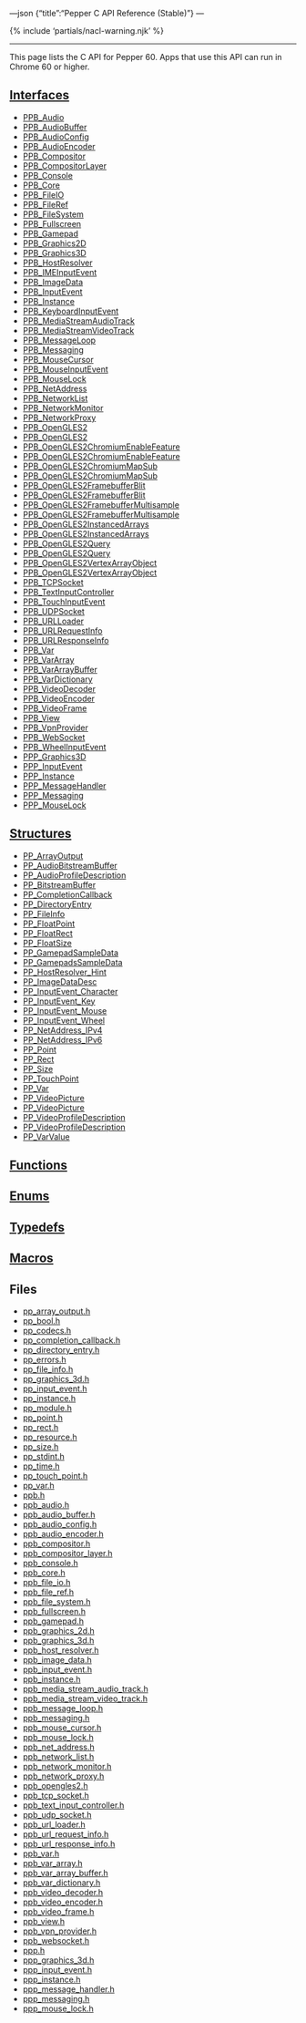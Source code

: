 —json {“title”:“Pepper C API Reference (Stable)”} —

<span id="c-api" class="target"><span id="pepper-stable-c-index"></span></span> {% include ‘partials/nacl-warning.njk’ %}

------------------------------------------------------------------------

This page lists the C API for Pepper 60. Apps that use this API can run in Chrome 60 or higher.

<a href="/docs/native-client/pepper_stable/c/group___interfaces/" class="reference external">Interfaces</a>
-----------------------------------------------------------------------------------------------------------

-   <a href="/docs/native-client/pepper_stable/c/struct_p_p_b___audio__1__1/" class="reference external">PPB_Audio</a>
-   <a href="/docs/native-client/pepper_stable/c/struct_p_p_b___audio_buffer__0__1/" class="reference external">PPB_AudioBuffer</a>
-   <a href="/docs/native-client/pepper_stable/c/struct_p_p_b___audio_config__1__1/" class="reference external">PPB_AudioConfig</a>
-   <a href="/docs/native-client/pepper_stable/c/struct_p_p_b___audio_encoder__0__1/" class="reference external">PPB_AudioEncoder</a>
-   <a href="/docs/native-client/pepper_stable/c/struct_p_p_b___compositor__0__1/" class="reference external">PPB_Compositor</a>
-   <a href="/docs/native-client/pepper_stable/c/struct_p_p_b___compositor_layer__0__2/" class="reference external">PPB_CompositorLayer</a>
-   <a href="/docs/native-client/pepper_stable/c/struct_p_p_b___console__1__0/" class="reference external">PPB_Console</a>
-   <a href="/docs/native-client/pepper_stable/c/struct_p_p_b___core__1__0/" class="reference external">PPB_Core</a>
-   <a href="/docs/native-client/pepper_stable/c/struct_p_p_b___file_i_o__1__1/" class="reference external">PPB_FileIO</a>
-   <a href="/docs/native-client/pepper_stable/c/struct_p_p_b___file_ref__1__2/" class="reference external">PPB_FileRef</a>
-   <a href="/docs/native-client/pepper_stable/c/struct_p_p_b___file_system__1__0/" class="reference external">PPB_FileSystem</a>
-   <a href="/docs/native-client/pepper_stable/c/struct_p_p_b___fullscreen__1__0/" class="reference external">PPB_Fullscreen</a>
-   <a href="/docs/native-client/pepper_stable/c/struct_p_p_b___gamepad__1__0/" class="reference external">PPB_Gamepad</a>
-   <a href="/docs/native-client/pepper_stable/c/struct_p_p_b___graphics2_d__1__2/" class="reference external">PPB_Graphics2D</a>
-   <a href="/docs/native-client/pepper_stable/c/struct_p_p_b___graphics3_d__1__0/" class="reference external">PPB_Graphics3D</a>
-   <a href="/docs/native-client/pepper_stable/c/struct_p_p_b___host_resolver__1__0/" class="reference external">PPB_HostResolver</a>
-   <a href="/docs/native-client/pepper_stable/c/struct_p_p_b___i_m_e_input_event__1__0/" class="reference external">PPB_IMEInputEvent</a>
-   <a href="/docs/native-client/pepper_stable/c/struct_p_p_b___image_data__1__0/" class="reference external">PPB_ImageData</a>
-   <a href="/docs/native-client/pepper_stable/c/struct_p_p_b___input_event__1__0/" class="reference external">PPB_InputEvent</a>
-   <a href="/docs/native-client/pepper_stable/c/struct_p_p_b___instance__1__0/" class="reference external">PPB_Instance</a>
-   <a href="/docs/native-client/pepper_stable/c/struct_p_p_b___keyboard_input_event__1__2/" class="reference external">PPB_KeyboardInputEvent</a>
-   <a href="/docs/native-client/pepper_stable/c/struct_p_p_b___media_stream_audio_track__0__1/" class="reference external">PPB_MediaStreamAudioTrack</a>
-   <a href="/docs/native-client/pepper_stable/c/struct_p_p_b___media_stream_video_track__1__0/" class="reference external">PPB_MediaStreamVideoTrack</a>
-   <a href="/docs/native-client/pepper_stable/c/struct_p_p_b___message_loop__1__0/" class="reference external">PPB_MessageLoop</a>
-   <a href="/docs/native-client/pepper_stable/c/struct_p_p_b___messaging__1__2/" class="reference external">PPB_Messaging</a>
-   <a href="/docs/native-client/pepper_stable/c/struct_p_p_b___mouse_cursor__1__0/" class="reference external">PPB_MouseCursor</a>
-   <a href="/docs/native-client/pepper_stable/c/struct_p_p_b___mouse_input_event__1__1/" class="reference external">PPB_MouseInputEvent</a>
-   <a href="/docs/native-client/pepper_stable/c/struct_p_p_b___mouse_lock__1__0/" class="reference external">PPB_MouseLock</a>
-   <a href="/docs/native-client/pepper_stable/c/struct_p_p_b___net_address__1__0/" class="reference external">PPB_NetAddress</a>
-   <a href="/docs/native-client/pepper_stable/c/struct_p_p_b___network_list__1__0/" class="reference external">PPB_NetworkList</a>
-   <a href="/docs/native-client/pepper_stable/c/struct_p_p_b___network_monitor__1__0/" class="reference external">PPB_NetworkMonitor</a>
-   <a href="/docs/native-client/pepper_stable/c/struct_p_p_b___network_proxy__1__0/" class="reference external">PPB_NetworkProxy</a>
-   <a href="/docs/native-client/pepper_stable/c/struct_p_p_b___open_g_l_e_s2/" class="reference external">PPB_OpenGLES2</a>
-   <a href="/docs/native-client/pepper_stable/c/struct_p_p_b___open_g_l_e_s2__1__0/" class="reference external">PPB_OpenGLES2</a>
-   <a href="/docs/native-client/pepper_stable/c/struct_p_p_b___open_g_l_e_s2_chromium_enable_feature/" class="reference external">PPB_OpenGLES2ChromiumEnableFeature</a>
-   <a href="/docs/native-client/pepper_stable/c/struct_p_p_b___open_g_l_e_s2_chromium_enable_feature__1__0/" class="reference external">PPB_OpenGLES2ChromiumEnableFeature</a>
-   <a href="/docs/native-client/pepper_stable/c/struct_p_p_b___open_g_l_e_s2_chromium_map_sub/" class="reference external">PPB_OpenGLES2ChromiumMapSub</a>
-   <a href="/docs/native-client/pepper_stable/c/struct_p_p_b___open_g_l_e_s2_chromium_map_sub__1__0/" class="reference external">PPB_OpenGLES2ChromiumMapSub</a>
-   <a href="/docs/native-client/pepper_stable/c/struct_p_p_b___open_g_l_e_s2_framebuffer_blit/" class="reference external">PPB_OpenGLES2FramebufferBlit</a>
-   <a href="/docs/native-client/pepper_stable/c/struct_p_p_b___open_g_l_e_s2_framebuffer_blit__1__0/" class="reference external">PPB_OpenGLES2FramebufferBlit</a>
-   <a href="/docs/native-client/pepper_stable/c/struct_p_p_b___open_g_l_e_s2_framebuffer_multisample/" class="reference external">PPB_OpenGLES2FramebufferMultisample</a>
-   <a href="/docs/native-client/pepper_stable/c/struct_p_p_b___open_g_l_e_s2_framebuffer_multisample__1__0/" class="reference external">PPB_OpenGLES2FramebufferMultisample</a>
-   <a href="/docs/native-client/pepper_stable/c/struct_p_p_b___open_g_l_e_s2_instanced_arrays/" class="reference external">PPB_OpenGLES2InstancedArrays</a>
-   <a href="/docs/native-client/pepper_stable/c/struct_p_p_b___open_g_l_e_s2_instanced_arrays__1__0/" class="reference external">PPB_OpenGLES2InstancedArrays</a>
-   <a href="/docs/native-client/pepper_stable/c/struct_p_p_b___open_g_l_e_s2_query/" class="reference external">PPB_OpenGLES2Query</a>
-   <a href="/docs/native-client/pepper_stable/c/struct_p_p_b___open_g_l_e_s2_query__1__0/" class="reference external">PPB_OpenGLES2Query</a>
-   <a href="/docs/native-client/pepper_stable/c/struct_p_p_b___open_g_l_e_s2_vertex_array_object/" class="reference external">PPB_OpenGLES2VertexArrayObject</a>
-   <a href="/docs/native-client/pepper_stable/c/struct_p_p_b___open_g_l_e_s2_vertex_array_object__1__0/" class="reference external">PPB_OpenGLES2VertexArrayObject</a>
-   <a href="/docs/native-client/pepper_stable/c/struct_p_p_b___t_c_p_socket__1__2/" class="reference external">PPB_TCPSocket</a>
-   <a href="/docs/native-client/pepper_stable/c/struct_p_p_b___text_input_controller__1__0/" class="reference external">PPB_TextInputController</a>
-   <a href="/docs/native-client/pepper_stable/c/struct_p_p_b___touch_input_event__1__0/" class="reference external">PPB_TouchInputEvent</a>
-   <a href="/docs/native-client/pepper_stable/c/struct_p_p_b___u_d_p_socket__1__2/" class="reference external">PPB_UDPSocket</a>
-   <a href="/docs/native-client/pepper_stable/c/struct_p_p_b___u_r_l_loader__1__0/" class="reference external">PPB_URLLoader</a>
-   <a href="/docs/native-client/pepper_stable/c/struct_p_p_b___u_r_l_request_info__1__0/" class="reference external">PPB_URLRequestInfo</a>
-   <a href="/docs/native-client/pepper_stable/c/struct_p_p_b___u_r_l_response_info__1__0/" class="reference external">PPB_URLResponseInfo</a>
-   <a href="/docs/native-client/pepper_stable/c/struct_p_p_b___var__1__2/" class="reference external">PPB_Var</a>
-   <a href="/docs/native-client/pepper_stable/c/struct_p_p_b___var_array__1__0/" class="reference external">PPB_VarArray</a>
-   <a href="/docs/native-client/pepper_stable/c/struct_p_p_b___var_array_buffer__1__0/" class="reference external">PPB_VarArrayBuffer</a>
-   <a href="/docs/native-client/pepper_stable/c/struct_p_p_b___var_dictionary__1__0/" class="reference external">PPB_VarDictionary</a>
-   <a href="/docs/native-client/pepper_stable/c/struct_p_p_b___video_decoder__1__1/" class="reference external">PPB_VideoDecoder</a>
-   <a href="/docs/native-client/pepper_stable/c/struct_p_p_b___video_encoder__0__2/" class="reference external">PPB_VideoEncoder</a>
-   <a href="/docs/native-client/pepper_stable/c/struct_p_p_b___video_frame__0__1/" class="reference external">PPB_VideoFrame</a>
-   <a href="/docs/native-client/pepper_stable/c/struct_p_p_b___view__1__2/" class="reference external">PPB_View</a>
-   <a href="/docs/native-client/pepper_stable/c/struct_p_p_b___vpn_provider__0__1/" class="reference external">PPB_VpnProvider</a>
-   <a href="/docs/native-client/pepper_stable/c/struct_p_p_b___web_socket__1__0/" class="reference external">PPB_WebSocket</a>
-   <a href="/docs/native-client/pepper_stable/c/struct_p_p_b___wheel_input_event__1__0/" class="reference external">PPB_WheelInputEvent</a>
-   <a href="/docs/native-client/pepper_stable/c/struct_p_p_p___graphics3_d__1__0/" class="reference external">PPP_Graphics3D</a>
-   <a href="/docs/native-client/pepper_stable/c/struct_p_p_p___input_event__0__1/" class="reference external">PPP_InputEvent</a>
-   <a href="/docs/native-client/pepper_stable/c/struct_p_p_p___instance__1__1/" class="reference external">PPP_Instance</a>
-   <a href="/docs/native-client/pepper_stable/c/struct_p_p_p___message_handler__0__2/" class="reference external">PPP_MessageHandler</a>
-   <a href="/docs/native-client/pepper_stable/c/struct_p_p_p___messaging__1__0/" class="reference external">PPP_Messaging</a>
-   <a href="/docs/native-client/pepper_stable/c/struct_p_p_p___mouse_lock__1__0/" class="reference external">PPP_MouseLock</a>

<a href="/docs/native-client/pepper_stable/c/group___structs/" class="reference external">Structures</a>
--------------------------------------------------------------------------------------------------------

-   <a href="/docs/native-client/pepper_stable/c/struct_p_p___array_output/" class="reference external">PP_ArrayOutput</a>
-   <a href="/docs/native-client/pepper_stable/c/struct_p_p___audio_bitstream_buffer/" class="reference external">PP_AudioBitstreamBuffer</a>
-   <a href="/docs/native-client/pepper_stable/c/struct_p_p___audio_profile_description/" class="reference external">PP_AudioProfileDescription</a>
-   <a href="/docs/native-client/pepper_stable/c/struct_p_p___bitstream_buffer/" class="reference external">PP_BitstreamBuffer</a>
-   <a href="/docs/native-client/pepper_stable/c/struct_p_p___completion_callback/" class="reference external">PP_CompletionCallback</a>
-   <a href="/docs/native-client/pepper_stable/c/struct_p_p___directory_entry/" class="reference external">PP_DirectoryEntry</a>
-   <a href="/docs/native-client/pepper_stable/c/struct_p_p___file_info/" class="reference external">PP_FileInfo</a>
-   <a href="/docs/native-client/pepper_stable/c/struct_p_p___float_point/" class="reference external">PP_FloatPoint</a>
-   <a href="/docs/native-client/pepper_stable/c/struct_p_p___float_rect/" class="reference external">PP_FloatRect</a>
-   <a href="/docs/native-client/pepper_stable/c/struct_p_p___float_size/" class="reference external">PP_FloatSize</a>
-   <a href="/docs/native-client/pepper_stable/c/struct_p_p___gamepad_sample_data/" class="reference external">PP_GamepadSampleData</a>
-   <a href="/docs/native-client/pepper_stable/c/struct_p_p___gamepads_sample_data/" class="reference external">PP_GamepadsSampleData</a>
-   <a href="/docs/native-client/pepper_stable/c/struct_p_p___host_resolver___hint/" class="reference external">PP_HostResolver_Hint</a>
-   <a href="/docs/native-client/pepper_stable/c/struct_p_p___image_data_desc/" class="reference external">PP_ImageDataDesc</a>
-   <a href="/docs/native-client/pepper_stable/c/struct_p_p___input_event___character/" class="reference external">PP_InputEvent_Character</a>
-   <a href="/docs/native-client/pepper_stable/c/struct_p_p___input_event___key/" class="reference external">PP_InputEvent_Key</a>
-   <a href="/docs/native-client/pepper_stable/c/struct_p_p___input_event___mouse/" class="reference external">PP_InputEvent_Mouse</a>
-   <a href="/docs/native-client/pepper_stable/c/struct_p_p___input_event___wheel/" class="reference external">PP_InputEvent_Wheel</a>
-   <a href="/docs/native-client/pepper_stable/c/struct_p_p___net_address___i_pv4/" class="reference external">PP_NetAddress_IPv4</a>
-   <a href="/docs/native-client/pepper_stable/c/struct_p_p___net_address___i_pv6/" class="reference external">PP_NetAddress_IPv6</a>
-   <a href="/docs/native-client/pepper_stable/c/struct_p_p___point/" class="reference external">PP_Point</a>
-   <a href="/docs/native-client/pepper_stable/c/struct_p_p___rect/" class="reference external">PP_Rect</a>
-   <a href="/docs/native-client/pepper_stable/c/struct_p_p___size/" class="reference external">PP_Size</a>
-   <a href="/docs/native-client/pepper_stable/c/struct_p_p___touch_point/" class="reference external">PP_TouchPoint</a>
-   <a href="/docs/native-client/pepper_stable/c/struct_p_p___var/" class="reference external">PP_Var</a>
-   <a href="/docs/native-client/pepper_stable/c/struct_p_p___video_picture/" class="reference external">PP_VideoPicture</a>
-   <a href="/docs/native-client/pepper_stable/c/struct_p_p___video_picture__0__1/" class="reference external">PP_VideoPicture</a>
-   <a href="/docs/native-client/pepper_stable/c/struct_p_p___video_profile_description/" class="reference external">PP_VideoProfileDescription</a>
-   <a href="/docs/native-client/pepper_stable/c/struct_p_p___video_profile_description__0__1/" class="reference external">PP_VideoProfileDescription</a>
-   <a href="/docs/native-client/pepper_stable/c/union_p_p___var_value/" class="reference external">PP_VarValue</a>

<a href="/docs/native-client/pepper_stable/c/group___functions/" class="reference external">Functions</a>
---------------------------------------------------------------------------------------------------------

<a href="/docs/native-client/pepper_stable/c/group___enums/" class="reference external">Enums</a>
-------------------------------------------------------------------------------------------------

<a href="/docs/native-client/pepper_stable/c/group___typedefs/" class="reference external">Typedefs</a>
-------------------------------------------------------------------------------------------------------

<a href="/docs/native-client/pepper_stable/c/globals_defs/" class="reference external">Macros</a>
-------------------------------------------------------------------------------------------------

Files
-----

-   <a href="/docs/native-client/pepper_stable/c/pp__array__output_8h/" class="reference external">pp_array_output.h</a>
-   <a href="/docs/native-client/pepper_stable/c/pp__bool_8h/" class="reference external">pp_bool.h</a>
-   <a href="/docs/native-client/pepper_stable/c/pp__codecs_8h/" class="reference external">pp_codecs.h</a>
-   <a href="/docs/native-client/pepper_stable/c/pp__completion__callback_8h/" class="reference external">pp_completion_callback.h</a>
-   <a href="/docs/native-client/pepper_stable/c/pp__directory__entry_8h/" class="reference external">pp_directory_entry.h</a>
-   <a href="/docs/native-client/pepper_stable/c/pp__errors_8h/" class="reference external">pp_errors.h</a>
-   <a href="/docs/native-client/pepper_stable/c/pp__file__info_8h/" class="reference external">pp_file_info.h</a>
-   <a href="/docs/native-client/pepper_stable/c/pp__graphics__3d_8h/" class="reference external">pp_graphics_3d.h</a>
-   <a href="/docs/native-client/pepper_stable/c/pp__input__event_8h/" class="reference external">pp_input_event.h</a>
-   <a href="/docs/native-client/pepper_stable/c/pp__instance_8h/" class="reference external">pp_instance.h</a>
-   <a href="/docs/native-client/pepper_stable/c/pp__module_8h/" class="reference external">pp_module.h</a>
-   <a href="/docs/native-client/pepper_stable/c/pp__point_8h/" class="reference external">pp_point.h</a>
-   <a href="/docs/native-client/pepper_stable/c/pp__rect_8h/" class="reference external">pp_rect.h</a>
-   <a href="/docs/native-client/pepper_stable/c/pp__resource_8h/" class="reference external">pp_resource.h</a>
-   <a href="/docs/native-client/pepper_stable/c/pp__size_8h/" class="reference external">pp_size.h</a>
-   <a href="/docs/native-client/pepper_stable/c/pp__stdint_8h/" class="reference external">pp_stdint.h</a>
-   <a href="/docs/native-client/pepper_stable/c/pp__time_8h/" class="reference external">pp_time.h</a>
-   <a href="/docs/native-client/pepper_stable/c/pp__touch__point_8h/" class="reference external">pp_touch_point.h</a>
-   <a href="/docs/native-client/pepper_stable/c/pp__var_8h/" class="reference external">pp_var.h</a>
-   <a href="/docs/native-client/pepper_stable/c/ppb_8h/" class="reference external">ppb.h</a>
-   <a href="/docs/native-client/pepper_stable/c/ppb__audio_8h/" class="reference external">ppb_audio.h</a>
-   <a href="/docs/native-client/pepper_stable/c/ppb__audio__buffer_8h/" class="reference external">ppb_audio_buffer.h</a>
-   <a href="/docs/native-client/pepper_stable/c/ppb__audio__config_8h/" class="reference external">ppb_audio_config.h</a>
-   <a href="/docs/native-client/pepper_stable/c/ppb__audio__encoder_8h/" class="reference external">ppb_audio_encoder.h</a>
-   <a href="/docs/native-client/pepper_stable/c/ppb__compositor_8h/" class="reference external">ppb_compositor.h</a>
-   <a href="/docs/native-client/pepper_stable/c/ppb__compositor__layer_8h/" class="reference external">ppb_compositor_layer.h</a>
-   <a href="/docs/native-client/pepper_stable/c/ppb__console_8h/" class="reference external">ppb_console.h</a>
-   <a href="/docs/native-client/pepper_stable/c/ppb__core_8h/" class="reference external">ppb_core.h</a>
-   <a href="/docs/native-client/pepper_stable/c/ppb__file__io_8h/" class="reference external">ppb_file_io.h</a>
-   <a href="/docs/native-client/pepper_stable/c/ppb__file__ref_8h/" class="reference external">ppb_file_ref.h</a>
-   <a href="/docs/native-client/pepper_stable/c/ppb__file__system_8h/" class="reference external">ppb_file_system.h</a>
-   <a href="/docs/native-client/pepper_stable/c/ppb__fullscreen_8h/" class="reference external">ppb_fullscreen.h</a>
-   <a href="/docs/native-client/pepper_stable/c/ppb__gamepad_8h/" class="reference external">ppb_gamepad.h</a>
-   <a href="/docs/native-client/pepper_stable/c/ppb__graphics__2d_8h/" class="reference external">ppb_graphics_2d.h</a>
-   <a href="/docs/native-client/pepper_stable/c/ppb__graphics__3d_8h/" class="reference external">ppb_graphics_3d.h</a>
-   <a href="/docs/native-client/pepper_stable/c/ppb__host__resolver_8h/" class="reference external">ppb_host_resolver.h</a>
-   <a href="/docs/native-client/pepper_stable/c/ppb__image__data_8h/" class="reference external">ppb_image_data.h</a>
-   <a href="/docs/native-client/pepper_stable/c/ppb__input__event_8h/" class="reference external">ppb_input_event.h</a>
-   <a href="/docs/native-client/pepper_stable/c/ppb__instance_8h/" class="reference external">ppb_instance.h</a>
-   <a href="/docs/native-client/pepper_stable/c/ppb__media__stream__audio__track_8h/" class="reference external">ppb_media_stream_audio_track.h</a>
-   <a href="/docs/native-client/pepper_stable/c/ppb__media__stream__video__track_8h/" class="reference external">ppb_media_stream_video_track.h</a>
-   <a href="/docs/native-client/pepper_stable/c/ppb__message__loop_8h/" class="reference external">ppb_message_loop.h</a>
-   <a href="/docs/native-client/pepper_stable/c/ppb__messaging_8h/" class="reference external">ppb_messaging.h</a>
-   <a href="/docs/native-client/pepper_stable/c/ppb__mouse__cursor_8h/" class="reference external">ppb_mouse_cursor.h</a>
-   <a href="/docs/native-client/pepper_stable/c/ppb__mouse__lock_8h/" class="reference external">ppb_mouse_lock.h</a>
-   <a href="/docs/native-client/pepper_stable/c/ppb__net__address_8h/" class="reference external">ppb_net_address.h</a>
-   <a href="/docs/native-client/pepper_stable/c/ppb__network__list_8h/" class="reference external">ppb_network_list.h</a>
-   <a href="/docs/native-client/pepper_stable/c/ppb__network__monitor_8h/" class="reference external">ppb_network_monitor.h</a>
-   <a href="/docs/native-client/pepper_stable/c/ppb__network__proxy_8h/" class="reference external">ppb_network_proxy.h</a>
-   <a href="/docs/native-client/pepper_stable/c/ppb__opengles2_8h/" class="reference external">ppb_opengles2.h</a>
-   <a href="/docs/native-client/pepper_stable/c/ppb__tcp__socket_8h/" class="reference external">ppb_tcp_socket.h</a>
-   <a href="/docs/native-client/pepper_stable/c/ppb__text__input__controller_8h/" class="reference external">ppb_text_input_controller.h</a>
-   <a href="/docs/native-client/pepper_stable/c/ppb__udp__socket_8h/" class="reference external">ppb_udp_socket.h</a>
-   <a href="/docs/native-client/pepper_stable/c/ppb__url__loader_8h/" class="reference external">ppb_url_loader.h</a>
-   <a href="/docs/native-client/pepper_stable/c/ppb__url__request__info_8h/" class="reference external">ppb_url_request_info.h</a>
-   <a href="/docs/native-client/pepper_stable/c/ppb__url__response__info_8h/" class="reference external">ppb_url_response_info.h</a>
-   <a href="/docs/native-client/pepper_stable/c/ppb__var_8h/" class="reference external">ppb_var.h</a>
-   <a href="/docs/native-client/pepper_stable/c/ppb__var__array_8h/" class="reference external">ppb_var_array.h</a>
-   <a href="/docs/native-client/pepper_stable/c/ppb__var__array__buffer_8h/" class="reference external">ppb_var_array_buffer.h</a>
-   <a href="/docs/native-client/pepper_stable/c/ppb__var__dictionary_8h/" class="reference external">ppb_var_dictionary.h</a>
-   <a href="/docs/native-client/pepper_stable/c/ppb__video__decoder_8h/" class="reference external">ppb_video_decoder.h</a>
-   <a href="/docs/native-client/pepper_stable/c/ppb__video__encoder_8h/" class="reference external">ppb_video_encoder.h</a>
-   <a href="/docs/native-client/pepper_stable/c/ppb__video__frame_8h/" class="reference external">ppb_video_frame.h</a>
-   <a href="/docs/native-client/pepper_stable/c/ppb__view_8h/" class="reference external">ppb_view.h</a>
-   <a href="/docs/native-client/pepper_stable/c/ppb__vpn__provider_8h/" class="reference external">ppb_vpn_provider.h</a>
-   <a href="/docs/native-client/pepper_stable/c/ppb__websocket_8h/" class="reference external">ppb_websocket.h</a>
-   <a href="/docs/native-client/pepper_stable/c/ppp_8h/" class="reference external">ppp.h</a>
-   <a href="/docs/native-client/pepper_stable/c/ppp__graphics__3d_8h/" class="reference external">ppp_graphics_3d.h</a>
-   <a href="/docs/native-client/pepper_stable/c/ppp__input__event_8h/" class="reference external">ppp_input_event.h</a>
-   <a href="/docs/native-client/pepper_stable/c/ppp__instance_8h/" class="reference external">ppp_instance.h</a>
-   <a href="/docs/native-client/pepper_stable/c/ppp__message__handler_8h/" class="reference external">ppp_message_handler.h</a>
-   <a href="/docs/native-client/pepper_stable/c/ppp__messaging_8h/" class="reference external">ppp_messaging.h</a>
-   <a href="/docs/native-client/pepper_stable/c/ppp__mouse__lock_8h/" class="reference external">ppp_mouse_lock.h</a>
